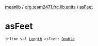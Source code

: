[meanlib](../index.md) / [org.team2471.frc.lib.units](index.md) / [asFeet](./as-feet.md)

# asFeet

`inline val `[`Length`](-length/index.md)`.asFeet: `[`Double`](https://kotlinlang.org/api/latest/jvm/stdlib/kotlin/-double/index.html)